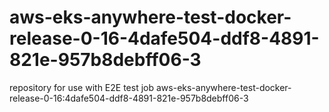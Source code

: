 # aws-eks-anywhere-test-docker-release-0-16-4dafe504-ddf8-4891-821e-957b8debff06-3
repository for use with E2E test job aws-eks-anywhere-test-docker-release-0-16:4dafe504-ddf8-4891-821e-957b8debff06-3
